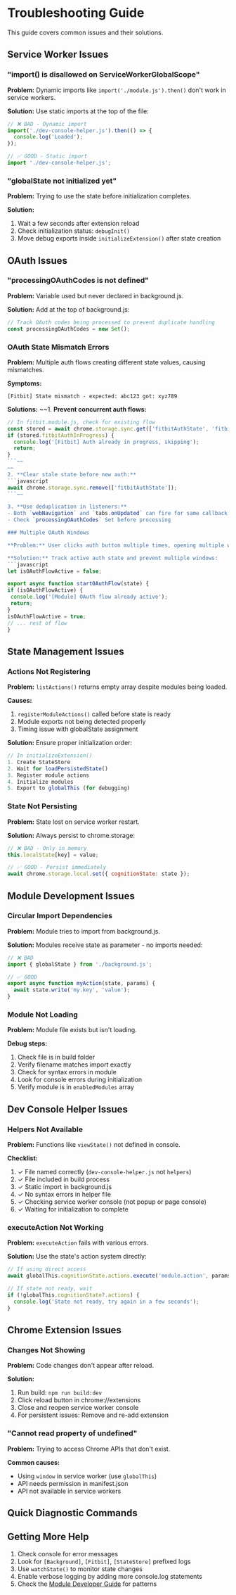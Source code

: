 # Troubleshooting Guide

This guide covers common issues and their solutions.

## Service Worker Issues

### "import() is disallowed on ServiceWorkerGlobalScope"

**Problem:** Dynamic imports like `import('./module.js').then()` don't work in service workers.

**Solution:** Use static imports at the top of the file:
```javascript
// ❌ BAD - Dynamic import
import('./dev-console-helper.js').then(() => {
  console.log('Loaded');
});

// ✅ GOOD - Static import
import './dev-console-helper.js';
```

### "globalState not initialized yet"

**Problem:** Trying to use the state before initialization completes.

**Solution:** 
1. Wait a few seconds after extension reload
2. Check initialization status: `debugInit()`
3. Move debug exports inside `initializeExtension()` after state creation

## OAuth Issues

### "processingOAuthCodes is not defined"

**Problem:** Variable used but never declared in background.js.

**Solution:** Add at the top of background.js:
```javascript
// Track OAuth codes being processed to prevent duplicate handling
const processingOAuthCodes = new Set();
```

### OAuth State Mismatch Errors

**Problem:** Multiple auth flows creating different state values, causing mismatches.

**Symptoms:**
```
[Fitbit] State mismatch - expected: abc123 got: xyz789
```

**Solutions:**
~~1. **Prevent concurrent auth flows:**
   ```javascript
   // In fitbit.module.js, check for existing flow
   const stored = await chrome.storage.sync.get(['fitbitAuthState', 'fitbitAuthInProgress']);
   if (stored.fitbitAuthInProgress) {
     console.log('[Fitbit] Auth already in progress, skipping');
     return;
   }
   ```~~
~~
2. **Clear stale state before new auth:**
   ```javascript
   await chrome.storage.sync.remove(['fitbitAuthState']);
   ```~~

3. **Use deduplication in listeners:**
   - Both `webNavigation` and `tabs.onUpdated` can fire for same callback
   - Check `processingOAuthCodes` Set before processing

### Multiple OAuth Windows

**Problem:** User clicks auth button multiple times, opening multiple windows.

**Solution:** Track active auth state and prevent multiple windows:
```javascript
let isOAuthFlowActive = false;

export async function startOAuthFlow(state) {
  if (isOAuthFlowActive) {
    console.log('[Module] OAuth flow already active');
    return;
  }
  isOAuthFlowActive = true;
  // ... rest of flow
}
```

## State Management Issues

### Actions Not Registering

**Problem:** `listActions()` returns empty array despite modules being loaded.

**Causes:**
1. `registerModuleActions()` called before state is ready
2. Module exports not being detected properly
3. Timing issue with globalState assignment

**Solution:** Ensure proper initialization order:
```javascript
// In initializeExtension()
1. Create StateStore
2. Wait for loadPersistedState()
3. Register module actions
4. Initialize modules
5. Export to globalThis (for debugging)
```

### State Not Persisting

**Problem:** State lost on service worker restart.

**Solution:** Always persist to chrome.storage:
```javascript
// ❌ BAD - Only in memory
this.localState[key] = value;

// ✅ GOOD - Persist immediately
await chrome.storage.local.set({ cognitionState: state });
```

## Module Development Issues

### Circular Import Dependencies

**Problem:** Module tries to import from background.js.

**Solution:** Modules receive state as parameter - no imports needed:
```javascript
// ❌ BAD
import { globalState } from './background.js';

// ✅ GOOD
export async function myAction(state, params) {
  await state.write('my.key', 'value');
}
```

### Module Not Loading

**Problem:** Module file exists but isn't loading.

**Debug steps:**
1. Check file is in build folder
2. Verify filename matches import exactly
3. Check for syntax errors in module
4. Look for console errors during initialization
5. Verify module is in `enabledModules` array

## Dev Console Helper Issues

### Helpers Not Available

**Problem:** Functions like `viewState()` not defined in console.

**Checklist:**
1. ✓ File named correctly (`dev-console-helper.js` not `helpers`)
2. ✓ File included in build process
3. ✓ Static import in background.js
4. ✓ No syntax errors in helper file
5. ✓ Checking service worker console (not popup or page console)
6. ✓ Waiting for initialization to complete

### executeAction Not Working

**Problem:** `executeAction` fails with various errors.

**Solution:** Use the state's action system directly:
```javascript
// If using direct access
await globalThis.cognitionState.actions.execute('module.action', params)

// If state not ready, wait
if (!globalThis.cognitionState?.actions) {
  console.log('State not ready, try again in a few seconds');
}
```

## Chrome Extension Issues

### Changes Not Showing

**Problem:** Code changes don't appear after reload.

**Solution:**
1. Run build: `npm run build:dev`
2. Click reload button in chrome://extensions
3. Close and reopen service worker console
4. For persistent issues: Remove and re-add extension

### "Cannot read property of undefined"

**Problem:** Trying to access Chrome APIs that don't exist.

**Common causes:**
- Using `window` in service worker (use `globalThis`)
- API needs permission in manifest.json
- API not available in service workers

## Quick Diagnostic Commands


## Getting More Help

1. Check console for error messages
2. Look for `[Background]`, `[Fitbit]`, `[StateStore]` prefixed logs
3. Use `watchState()` to monitor state changes
4. Enable verbose logging by adding more console.log statements
5. Check the [Module Developer Guide](./Module%20Developer%20Guide.md) for patterns